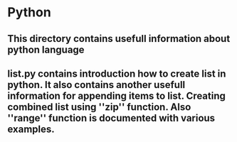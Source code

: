 # Python

## This directory contains usefull information about python language

## list.py contains introduction how to create list in python. It also contains another usefull information for appending items to list. Creating combined list using ''zip'' function. Also ''range'' function is documented with various examples.
